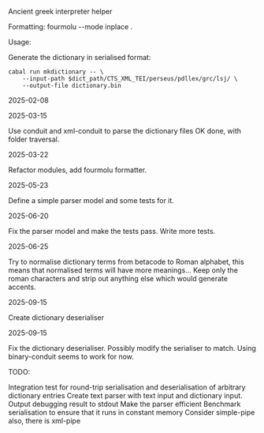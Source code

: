 Ancient greek interpreter helper

Formatting: 
    fourmolu --mode inplace .

Usage:

Generate the dictionary in serialised format:

```
cabal run mkdictionary -- \
    --input-path $dict_path/CTS_XML_TEI/perseus/pdllex/grc/lsj/ \
    --output-file dictionary.bin
```

2025-02-08

2025-03-15

Use conduit and xml-conduit to parse the dictionary files
    OK done, with folder traversal.

2025-03-22

Refactor modules, add fourmolu formatter.

2025-05-23

Define a simple parser model and some tests for it.

2025-06-20 

Fix the parser model and make the tests pass. Write more tests.

2025-06-25

Try to normalise dictionary terms from betacode to Roman alphabet, this means that
  normalised terms will have more meanings...
Keep only the roman characters and strip out anything else which would generate accents.

2025-09-15

Create dictionary deserialiser

2025-09-15

Fix the dictionary deserialiser. Possibly modify the serialiser to match. Using binary-conduit 
    seems to work for now.

TODO:

Integration test for round-trip serialisation and deserialisation of arbitrary dictionary entries
Create text parser with text input and dictionary input. Output debugging result to stdout
Make the parser efficient
Benchmark serialisation to ensure that it runs in constant memory
Consider simple-pipe also, there is xml-pipe
